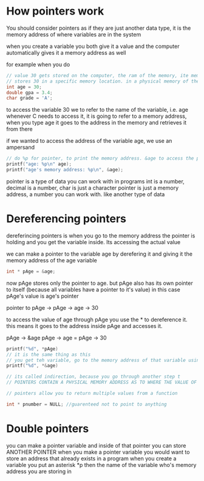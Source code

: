 # How pointers work
You should consider pointers as if they are just another data type, it is the memory address of where variables are in the system

when you create a variable you both give it a value and the computer automatically gives it a memory address as well

for example when you do
```c
// value 30 gets stored on the computer, the ram of the memory, ite memory used when running programs. uses ram to keep track
// stores 30 in a specific memory location. in a physical memory of the computer
int age = 30;
double gpa = 3.4;
char grade = 'A';
```

to access the variable 30 we to refer to the name of the variable, i.e. age
whenever C needs to access it, it is going to refer to a memory address, when you type age it goes to the address in the memory and retrieves it from there

if we wanted to access the address of the variable age, we use an ampersand

```c
// do %p for pointer, to print the memory address. &age to access the physical memory address
printf("age: %p\n" age);
printf("age's memory address: %p\n", &age);
```

pointer is a type of data you can work with in programs
int is a number, decimal is a number, char is just a character
pointer is just a memory address, a number you can work with. like another type of data

# Dereferencing pointers
dereferincing pointers is when you go to the memory address the pointer is holding and you get the variable inside. Its accessing the actual value

we can make a pointer to the variable age by derefering it and giving it the memory address of the age variable
```c
int * pAge = &age;
```

now pAge stores only the pointer to age. but pAge also has its own pointer to itself (because all variables have a pointer to it's value) in this case pAge's value is age's pointer

pointer to pAge -> pAge -> age -> 30

to access the value of age through pAge you use the * to dereference it. this means it goes to the address inside pAge and accesses it.

pAge -> &age
pAge -> age = pAge -> 30

```c
printf("%d", *pAge)
// it is the same thing as this
// you get teh variable, go to the memory address of that variable using &, then use the * to dereference it and get what it is holding 
printf("%d", *&age)

// its called indirection, because you go through another step t
// POINTERS CONTAIN A PHYSICAL MEMORY ADDRESS AS TO WHERE THE VALUE OF THE VARIABLE IS LOCATED.  

// pointers allow you to return multiple values from a function

int * pnumber = NULL; //guarenteed not to point to anything 
```
# Double pointers

you can make a pointer variable and inside of that pointer you can store ANOTHER POINTER
when you make a pointer variable you would want to store an address that already exists in a program
when you create a variable you put an asterisk *p then the name of the variable who's memory address you are storing in